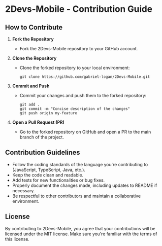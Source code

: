 # 2Devs-Mobile - Contribution Guide

## How to Contribute

1. **Fork the Repository**
   - Fork the 2Devs-Mobile repository to your GitHub account.

2. **Clone the Repository**
   - Clone the forked repository to your local environment:
     ```
     git clone https://github.com/gabriel-logan/2Devs-Mobile.git
     ```
     
4. **Commit and Push**
   - Commit your changes and push them to the forked repository:
     ```
     git add .
     git commit -m "Concise description of the changes"
     git push origin my-feature
     ```

5. **Open a Pull Request (PR)**
   - Go to the forked repository on GitHub and open a PR to the main branch of the project.

## Contribution Guidelines

- Follow the coding standards of the language you're contributing to (JavaScript, TypeScript, Java, etc.).
- Keep the code clean and readable.
- Add tests for new functionalities or bug fixes.
- Properly document the changes made, including updates to README if necessary.
- Be respectful to other contributors and maintain a collaborative environment.

## License

By contributing to 2Devs-Mobile, you agree that your contributions will be licensed under the MIT license. Make sure you're familiar with the terms of this license.
